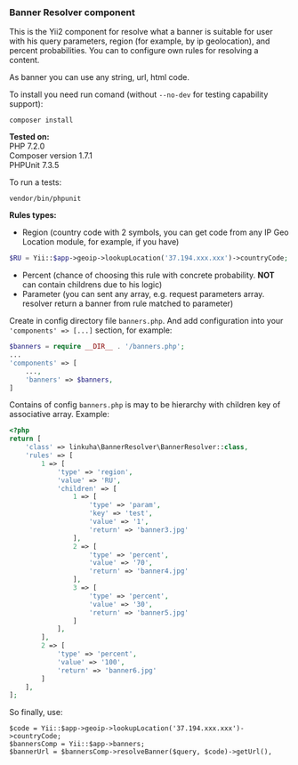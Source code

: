 ### Banner Resolver component

This is the Yii2 component for resolve what a banner is suitable for user with his query parameters, region (for example, by ip geolocation), and percent probabilities. You can to configure own rules for resolving a content.

As banner you can use any string, url, html code.

To install you need run comand (without `--no-dev` for testing capability support):
```
composer install
```

**Tested on:** <br/>
PHP 7.2.0 <br/>
Composer version 1.7.1 <br/>
PHPUnit 7.3.5
 
To run a tests:
```
vendor/bin/phpunit
```

**Rules types:**

- Region (country code with 2 symbols, you can get code from any IP Geo Location module, for example, if you have)
```PHP
$RU = Yii::$app->geoip->lookupLocation('37.194.xxx.xxx')->countryCode;
```
- Percent (chance of choosing this rule with concrete probability. **NOT** can contain childrens due to his logic)
- Parameter (you can sent any array, e.g. request parameters array. resolver return a banner from rule matched to parameter)


Create in config directory file `banners.php`. And add configuration into your `'components' => [...]` section, for example:
```php
$banners = require __DIR__ . '/banners.php';
...
'components' => [
    ...,
    'banners' => $banners,
]
```

Contains of config `banners.php` is may to be hierarchy with children key of associative array. Example:
```php
<?php
return [
    'class' => linkuha\BannerResolver\BannerResolver::class,
    'rules' => [
        1 => [
            'type' => 'region',
            'value' => 'RU',
            'children' => [
                1 => [
                    'type' => 'param',
                    'key' => 'test',
                    'value' => '1',
                    'return' => 'banner3.jpg'
                ],
                2 => [
                    'type' => 'percent',
                    'value' => '70',
                    'return' => 'banner4.jpg'
                ],
                3 => [
                    'type' => 'percent',
                    'value' => '30',
                    'return' => 'banner5.jpg'
                ]
            ],
        ],
        2 => [
            'type' => 'percent',
            'value' => '100',
            'return' => 'banner6.jpg'
        ]
    ],
];
```
So finally, use:
```
$code = Yii::$app->geoip->lookupLocation('37.194.xxx.xxx')->countryCode;
$bannersComp = Yii::$app->banners;
$bannerUrl = $bannersComp->resolveBanner($query, $code)->getUrl(),
```
